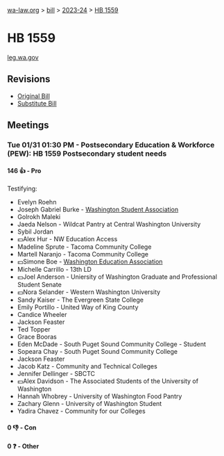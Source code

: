 [wa-law.org](/) > [bill](/bill/) > [2023-24](/bill/2023-24/) > [HB 1559](/bill/2023-24/hb/1559/)

# HB 1559
[leg.wa.gov](https://app.leg.wa.gov/billsummary?BillNumber=1559&Year=2023&Initiative=false)

## Revisions
* [Original Bill](1/)
* [Substitute Bill](S/)

## Meetings
### Tue 01/31 01:30 PM - Postsecondary Education & Workforce (PEW): HB 1559 Postsecondary student needs
#### 146 👍 - Pro
Testifying:
* Evelyn Roehn
* Joseph Gabriel Burke - [Washington Student Association](/org/washington_student_association/)
* Golrokh Maleki
* Jaeda Nelson - Wildcat Pantry at Central Washington University
* Sybil Jordan
* 💵Alex Hur - NW Education Access
* Madeline Sprute - Tacoma Community College
* Martell Naranjo - Tacoma Community College
* 💵Simone Boe - [Washington Education Association](/org/washington_education_association/)
* Michelle Carrillo - 13th LD
* 💵Joel Anderson - Uniersity of Washington Graduate and Professional Student Senate
* 💵Nora Selander - Western Washington University
* Sandy Kaiser - The Evergreen State College
* Emily Portillo - United Way of King County
* Candice Wheeler
* Jackson Feaster
* Ted Topper
* Grace Booras
* Eden McDade - South Puget Sound Community College - Student
* Sopeara Chay - South Puget Sound Community College
* Jackson Feaster
* Jacob Katz - Community and Technical Colleges
* Jennifer Dellinger - SBCTC
* 💵Alex Davidson - The Associated Students of the University of Washington
* Hannah Whobrey - University of Washington Food Pantry
* Zachary Glenn - University of Washington Student
* Yadira Chavez - Community for our Colleges

#### 0 👎 - Con

#### 0 ❓ - Other
